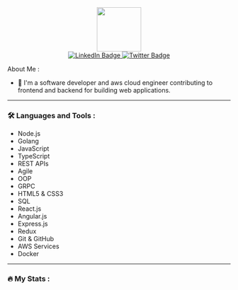 
<div align="center">
<img src="https://media.giphy.com/media/M9gbBd9nbDrOTu1Mqx/giphy.gif" width="100" />
</div>

<div id="badges" align="center">
  <a href="https://www.linkedin.com/in/nwafor-augustine-onyedikachi/">
    <img src="https://img.shields.io/badge/LinkedIn-blue?style=for-the-badge&logo=linkedin&logoColor=white" alt="LinkedIn Badge"/>
  </a>
 
  <a href="https://twitter.com/Austinebase">
    <img src="https://img.shields.io/badge/Twitter-blue?style=for-the-badge&logo=twitter&logoColor=white" alt="Twitter Badge"/>
  </a>
</div>




About Me :

- :telescope: I'm a software developer and aws cloud engineer contributing to frontend and backend for building web applications.



---

### :hammer_and_wrench: Languages and Tools :

  - Node.js
  - Golang
  - JavaScript
  - TypeScript
  - REST APIs
  - Agile
  - OOP
  - GRPC
  - HTML5 & CSS3
  - SQL
  - React.js
  - Angular.js
  - Express.js
  - Redux
  - Git & GitHub
  - AWS Services
  - Docker

---

### :fire: My Stats :


